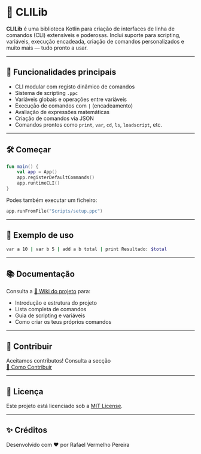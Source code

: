 # 🧩 CLILib

**CLILib** é uma biblioteca Kotlin para criação de interfaces de linha de comandos (CLI) extensíveis e poderosas. Inclui suporte para scripting, variáveis, execução encadeada, criação de comandos personalizados e muito mais — tudo pronto a usar.

---

## 🚀 Funcionalidades principais

- CLI modular com registo dinâmico de comandos  
- Sistema de scripting `.ppc`  
- Variáveis globais e operações entre variáveis  
- Execução de comandos com `|` (encadeamento)  
- Avaliação de expressões matemáticas  
- Criação de comandos via JSON  
- Comandos prontos como `print`, `var`, `cd`, `ls`, `loadscript`, etc.

---

## 🛠️ Começar

```kotlin
fun main() {
    val app = App()
    app.registerDefaultCommands()
    app.runtimeCLI()
}

```

Podes também executar um ficheiro:

```kotlin
app.runFromFile("Scripts/setup.ppc")

```

---

## 📎 Exemplo de uso

```bash
var a 10 | var b 5 | add a b total | print Resultado: $total

```

---

## 📚 Documentação

Consulta a [📘 Wiki do projeto](https://github.com/RafaPear/CLILib/wiki) para:

- Introdução e estrutura do projeto  
- Lista completa de comandos  
- Guia de scripting e variáveis  
- Como criar os teus próprios comandos

---

## 🤝 Contribuir

Aceitamos contributos! Consulta a secção  
[🤝 Como Contribuir](https://github.com/RafaPear/CLILib/wiki/🤝-Como-Contribuir)

---

## 📄 Licença

Este projeto está licenciado sob a [MIT License](https://opensource.org/licenses/MIT).

---

## ✨ Créditos

Desenvolvido com ❤️ por Rafael Vermelho Pereira
